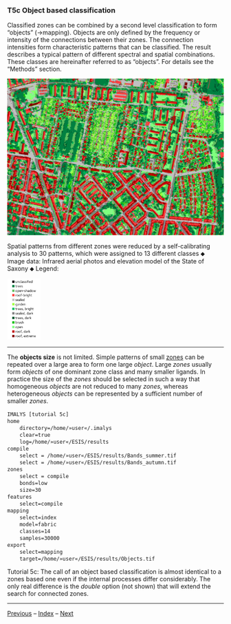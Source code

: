 ### T5c	Object based classification

Classified zones can be combined by a second level classification to form “objects” (→mapping). Objects are only defined by the frequency or intensity of the connections between their zones. The connection intensities form characteristic patterns that can be classified. The result describes a typical pattern of different spectral and spatial combinations. These classes are hereinafter referred to as “objects”. For details see the “Methods” section.

![](../images/t5_Gohlis.png)

Spatial patterns from different zones were reduced by a self-calibrating analysis to 30 patterns, which were assigned to 13 different classes ⬥ Image data: Infrared aerial photos and elevation model of the State of Saxony ⬥ Legend:

<img src="../images/t5_Gohlis_legend.png" alt="Legend" style="zoom:33%;" />

-----

The **objects size** is not limited. Simple patterns of small [zones](../manual/7_Zones.md) can be repeated over a large area to form one large *object*. Large *zones* usually form *objects* of one dominant zone class and many smaller ligands. In practice the size of the *zones* should be selected in such a way that homogeneous *objects* are not reduced to many *zones*, whereas heterogeneous *objects* can be represented by a sufficient number of smaller *zones*.

```
IMALYS [tutorial 5c]
home
	directory=/home/»user«/.imalys
	clear=true
	log=/home/»user«/ESIS/results
compile
	select = /home/»user«/ESIS/results/Bands_summer.tif
	select = /home/»user«/ESIS/results/Bands_autumn.tif
zones
	select = compile
	bonds=low
	size=30
features
	select=compile
mapping
	select=index
	model=fabric
	classes=14
	samples=30000
export
	select=mapping
	target=/home/»user«/ESIS/results/Objects.tif
```

Tutorial 5c: The call of an object based classification is almost identical to a zones based one even if the internal processes differ considerably. The only real difference is the *double* option (not shown) that will extend the search for connected zones. 

-----

[Previous](5b_MapZones.md) – [Index](Index.md) – [Next](5d_Extended.md)

